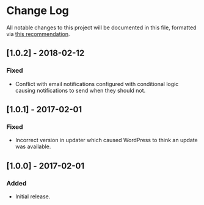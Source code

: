 # Change Log
All notable changes to this project will be documented in this file, formatted via [this recommendation](http://keepachangelog.com/).

## [1.0.2] - 2018-02-12
### Fixed
- Conflict with email notifications configured with conditional logic causing notifications to send when they should not.

## [1.0.1] - 2017-02-01
### Fixed
- Incorrect version in updater which caused WordPress to think an update was available.

## [1.0.0] - 2017-02-01
### Added
- Initial release.